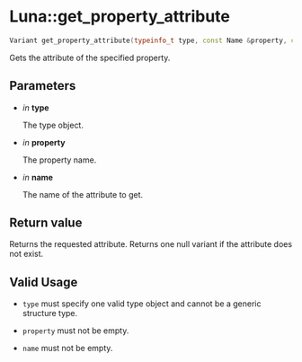 # Luna::get_property_attribute

```c++
Variant get_property_attribute(typeinfo_t type, const Name &property, const Name &name)
```

Gets the attribute of the specified property. 



## Parameters
* *in* **type**

    The type object. 

* *in* **property**

    The property name. 

* *in* **name**

    The name of the attribute to get. 

## Return value
Returns the requested attribute. Returns one null variant if the attribute does not exist. 

## Valid Usage
* `type` must specify one valid type object and cannot be a generic structure type.

* `property` must not be empty.

* `name` must not be empty. 

